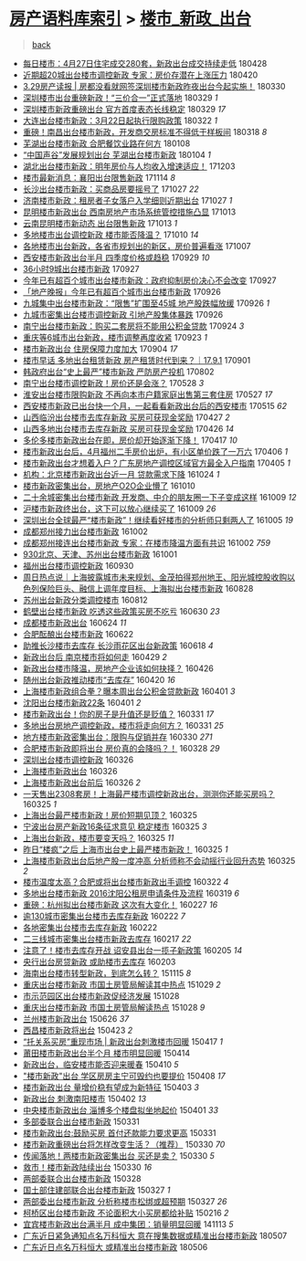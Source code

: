 [房产语料库索引](../../README.md)  > [楼市_新政_出台](楼市_新政_出台.md)
====
> [back](../README.md)

- [每日楼市：4月27日住宅成交280套，新政出台成交持续走低](http://jkwz.applinzi.com/ittc/7096971851005953035.html#%E6%AF%8F%E6%97%A5%E6%A5%BC%E5%B8%82%EF%BC%9A4%E6%9C%8827%E6%97%A5%E4%BD%8F%E5%AE%85%E6%88%90%E4%BA%A4280%E5%A5%97%EF%BC%8C%E6%96%B0%E6%94%BF%E5%87%BA%E5%8F%B0%E6%88%90%E4%BA%A4%E6%8C%81%E7%BB%AD%E8%B5%B0%E4%BD%8E) 180428  
- [近期超20城出台楼市调控新政 专家：房价存潜在上涨压力](http://jkwz.applinzi.com/ittc/7093994458507117578.html#%E8%BF%91%E6%9C%9F%E8%B6%8520%E5%9F%8E%E5%87%BA%E5%8F%B0%E6%A5%BC%E5%B8%82%E8%B0%83%E6%8E%A7%E6%96%B0%E6%94%BF+%E4%B8%93%E5%AE%B6%EF%BC%9A%E6%88%BF%E4%BB%B7%E5%AD%98%E6%BD%9C%E5%9C%A8%E4%B8%8A%E6%B6%A8%E5%8E%8B%E5%8A%9B) 180420  
- [3.29房产读报 | 房都没看就网签深圳楼市新政昨夜出台今起实施！](http://jkwz.applinzi.com/ittc/7086209777489413137.html#3.29%E6%88%BF%E4%BA%A7%E8%AF%BB%E6%8A%A5+%7C+%E6%88%BF%E9%83%BD%E6%B2%A1%E7%9C%8B%E5%B0%B1%E7%BD%91%E7%AD%BE%E6%B7%B1%E5%9C%B3%E6%A5%BC%E5%B8%82%E6%96%B0%E6%94%BF%E6%98%A8%E5%A4%9C%E5%87%BA%E5%8F%B0%E4%BB%8A%E8%B5%B7%E5%AE%9E%E6%96%BD%EF%BC%81) 180330  
- [深圳楼市出台重磅新政！“三价合一”正式落地](http://jkwz.applinzi.com/ittc/7085937464835572753.html#%E6%B7%B1%E5%9C%B3%E6%A5%BC%E5%B8%82%E5%87%BA%E5%8F%B0%E9%87%8D%E7%A3%85%E6%96%B0%E6%94%BF%EF%BC%81%E2%80%9C%E4%B8%89%E4%BB%B7%E5%90%88%E4%B8%80%E2%80%9D%E6%AD%A3%E5%BC%8F%E8%90%BD%E5%9C%B0) 180329 *1* 
- [深圳楼市新政重磅出台 官方首度表态长线稳定](http://jkwz.applinzi.com/ittc/7085923778481882118.html#%E6%B7%B1%E5%9C%B3%E6%A5%BC%E5%B8%82%E6%96%B0%E6%94%BF%E9%87%8D%E7%A3%85%E5%87%BA%E5%8F%B0+%E5%AE%98%E6%96%B9%E9%A6%96%E5%BA%A6%E8%A1%A8%E6%80%81%E9%95%BF%E7%BA%BF%E7%A8%B3%E5%AE%9A) 180329 *17* 
- [大连出台楼市新政：3月22日起执行限购政策](http://jkwz.applinzi.com/ittc/7083345176238228497.html#%E5%A4%A7%E8%BF%9E%E5%87%BA%E5%8F%B0%E6%A5%BC%E5%B8%82%E6%96%B0%E6%94%BF%EF%BC%9A3%E6%9C%8822%E6%97%A5%E8%B5%B7%E6%89%A7%E8%A1%8C%E9%99%90%E8%B4%AD%E6%94%BF%E7%AD%96) 180322 *1* 
- [重磅！南昌出台楼市新政，开发商交房标准不得低于样板间](http://jkwz.applinzi.com/ittc/7081929915702445072.html#%E9%87%8D%E7%A3%85%EF%BC%81%E5%8D%97%E6%98%8C%E5%87%BA%E5%8F%B0%E6%A5%BC%E5%B8%82%E6%96%B0%E6%94%BF%EF%BC%8C%E5%BC%80%E5%8F%91%E5%95%86%E4%BA%A4%E6%88%BF%E6%A0%87%E5%87%86%E4%B8%8D%E5%BE%97%E4%BD%8E%E4%BA%8E%E6%A0%B7%E6%9D%BF%E9%97%B4) 180318 *8* 
- [芜湖出台楼市新政 合肥餐饮业路在何方](http://jkwz.applinzi.com/ittc/7056137809478288391.html#%E8%8A%9C%E6%B9%96%E5%87%BA%E5%8F%B0%E6%A5%BC%E5%B8%82%E6%96%B0%E6%94%BF+%E5%90%88%E8%82%A5%E9%A4%90%E9%A5%AE%E4%B8%9A%E8%B7%AF%E5%9C%A8%E4%BD%95%E6%96%B9) 180108  
- [“中国声谷”发展规划出台 芜湖出台楼市新政](http://jkwz.applinzi.com/ittc/7054662172250997777.html#%E2%80%9C%E4%B8%AD%E5%9B%BD%E5%A3%B0%E8%B0%B7%E2%80%9D%E5%8F%91%E5%B1%95%E8%A7%84%E5%88%92%E5%87%BA%E5%8F%B0+%E8%8A%9C%E6%B9%96%E5%87%BA%E5%8F%B0%E6%A5%BC%E5%B8%82%E6%96%B0%E6%94%BF) 180104 *1* 
- [湖北出台楼市新政：明年房价与人均收入增速适应！](http://jkwz.applinzi.com/ittc/7042921927381877777.html#%E6%B9%96%E5%8C%97%E5%87%BA%E5%8F%B0%E6%A5%BC%E5%B8%82%E6%96%B0%E6%94%BF%EF%BC%9A%E6%98%8E%E5%B9%B4%E6%88%BF%E4%BB%B7%E4%B8%8E%E4%BA%BA%E5%9D%87%E6%94%B6%E5%85%A5%E5%A2%9E%E9%80%9F%E9%80%82%E5%BA%94%EF%BC%81) 171203  
- [楼市最新消息：襄阳出台限售新政](http://jkwz.applinzi.com/ittc/7035795627533927440.html#%E6%A5%BC%E5%B8%82%E6%9C%80%E6%96%B0%E6%B6%88%E6%81%AF%EF%BC%9A%E8%A5%84%E9%98%B3%E5%87%BA%E5%8F%B0%E9%99%90%E5%94%AE%E6%96%B0%E6%94%BF) 171114 *8* 
- [长沙出台楼市新政：买商品房要摇号了](http://jkwz.applinzi.com/ittc/7029174391672407056.html#%E9%95%BF%E6%B2%99%E5%87%BA%E5%8F%B0%E6%A5%BC%E5%B8%82%E6%96%B0%E6%94%BF%EF%BC%9A%E4%B9%B0%E5%95%86%E5%93%81%E6%88%BF%E8%A6%81%E6%91%87%E5%8F%B7%E4%BA%86) 171027 *22* 
- [济南楼市新政：租房者子女落户入学细则近期出台](http://jkwz.applinzi.com/ittc/7029089856263816209.html#%E6%B5%8E%E5%8D%97%E6%A5%BC%E5%B8%82%E6%96%B0%E6%94%BF%EF%BC%9A%E7%A7%9F%E6%88%BF%E8%80%85%E5%AD%90%E5%A5%B3%E8%90%BD%E6%88%B7%E5%85%A5%E5%AD%A6%E7%BB%86%E5%88%99%E8%BF%91%E6%9C%9F%E5%87%BA%E5%8F%B0) 171027 *1* 
- [昆明楼市新政出台 西南房地产市场系统管控措施凸显](http://jkwz.applinzi.com/ittc/7024008685834208272.html#%E6%98%86%E6%98%8E%E6%A5%BC%E5%B8%82%E6%96%B0%E6%94%BF%E5%87%BA%E5%8F%B0+%E8%A5%BF%E5%8D%97%E6%88%BF%E5%9C%B0%E4%BA%A7%E5%B8%82%E5%9C%BA%E7%B3%BB%E7%BB%9F%E7%AE%A1%E6%8E%A7%E6%8E%AA%E6%96%BD%E5%87%B8%E6%98%BE) 171013  
- [云南昆明楼市新动态 出台限售新政](http://jkwz.applinzi.com/ittc/7023851846505071633.html#%E4%BA%91%E5%8D%97%E6%98%86%E6%98%8E%E6%A5%BC%E5%B8%82%E6%96%B0%E5%8A%A8%E6%80%81+%E5%87%BA%E5%8F%B0%E9%99%90%E5%94%AE%E6%96%B0%E6%94%BF) 171013 *1* 
- [多地楼市出台调控新政 楼市能否降温？](http://jkwz.applinzi.com/ittc/7022822410875831313.html#%E5%A4%9A%E5%9C%B0%E6%A5%BC%E5%B8%82%E5%87%BA%E5%8F%B0%E8%B0%83%E6%8E%A7%E6%96%B0%E6%94%BF+%E6%A5%BC%E5%B8%82%E8%83%BD%E5%90%A6%E9%99%8D%E6%B8%A9%EF%BC%9F) 171010 *14* 
- [各地楼市出台新政，各省市规划出的新区，房价普遍看涨](http://jkwz.applinzi.com/ittc/7021848778271884305.html#%E5%90%84%E5%9C%B0%E6%A5%BC%E5%B8%82%E5%87%BA%E5%8F%B0%E6%96%B0%E6%94%BF%EF%BC%8C%E5%90%84%E7%9C%81%E5%B8%82%E8%A7%84%E5%88%92%E5%87%BA%E7%9A%84%E6%96%B0%E5%8C%BA%EF%BC%8C%E6%88%BF%E4%BB%B7%E6%99%AE%E9%81%8D%E7%9C%8B%E6%B6%A8) 171007  
- [西安楼市新政出台半月 四季度价格或趋稳](http://jkwz.applinzi.com/ittc/7018633673291858960.html#%E8%A5%BF%E5%AE%89%E6%A5%BC%E5%B8%82%E6%96%B0%E6%94%BF%E5%87%BA%E5%8F%B0%E5%8D%8A%E6%9C%88+%E5%9B%9B%E5%AD%A3%E5%BA%A6%E4%BB%B7%E6%A0%BC%E6%88%96%E8%B6%8B%E7%A8%B3) 170929 *10* 
- [36小时9城出台楼市新政](http://jkwz.applinzi.com/ittc/7017927424724173840.html#36%E5%B0%8F%E6%97%B69%E5%9F%8E%E5%87%BA%E5%8F%B0%E6%A5%BC%E5%B8%82%E6%96%B0%E6%94%BF) 170927  
- [今年已有超百个城市出台楼市新政：政府抑制房价决心不会改变](http://jkwz.applinzi.com/ittc/7017923640786682897.html#%E4%BB%8A%E5%B9%B4%E5%B7%B2%E6%9C%89%E8%B6%85%E7%99%BE%E4%B8%AA%E5%9F%8E%E5%B8%82%E5%87%BA%E5%8F%B0%E6%A5%BC%E5%B8%82%E6%96%B0%E6%94%BF%EF%BC%9A%E6%94%BF%E5%BA%9C%E6%8A%91%E5%88%B6%E6%88%BF%E4%BB%B7%E5%86%B3%E5%BF%83%E4%B8%8D%E4%BC%9A%E6%94%B9%E5%8F%98) 170927  
- [「地产晚报」今年已有超百个城市出台楼市新政](http://jkwz.applinzi.com/ittc/7017729369668322321.html#%E3%80%8C%E5%9C%B0%E4%BA%A7%E6%99%9A%E6%8A%A5%E3%80%8D%E4%BB%8A%E5%B9%B4%E5%B7%B2%E6%9C%89%E8%B6%85%E7%99%BE%E4%B8%AA%E5%9F%8E%E5%B8%82%E5%87%BA%E5%8F%B0%E6%A5%BC%E5%B8%82%E6%96%B0%E6%94%BF) 170926  
- [九城集中出台楼市新政：“限售”扩围至45城 地产股跌幅放缓](http://jkwz.applinzi.com/ittc/7017679130110460945.html#%E4%B9%9D%E5%9F%8E%E9%9B%86%E4%B8%AD%E5%87%BA%E5%8F%B0%E6%A5%BC%E5%B8%82%E6%96%B0%E6%94%BF%EF%BC%9A%E2%80%9C%E9%99%90%E5%94%AE%E2%80%9D%E6%89%A9%E5%9B%B4%E8%87%B345%E5%9F%8E+%E5%9C%B0%E4%BA%A7%E8%82%A1%E8%B7%8C%E5%B9%85%E6%94%BE%E7%BC%93) 170926 *1* 
- [九城市密集出台楼市调控新政 引地产股集体暴跌](http://jkwz.applinzi.com/ittc/7017564981195965456.html#%E4%B9%9D%E5%9F%8E%E5%B8%82%E5%AF%86%E9%9B%86%E5%87%BA%E5%8F%B0%E6%A5%BC%E5%B8%82%E8%B0%83%E6%8E%A7%E6%96%B0%E6%94%BF+%E5%BC%95%E5%9C%B0%E4%BA%A7%E8%82%A1%E9%9B%86%E4%BD%93%E6%9A%B4%E8%B7%8C) 170926  
- [南宁出台楼市新政：购买二套房将不能用公积金贷款](http://jkwz.applinzi.com/ittc/7016797270404760592.html#%E5%8D%97%E5%AE%81%E5%87%BA%E5%8F%B0%E6%A5%BC%E5%B8%82%E6%96%B0%E6%94%BF%EF%BC%9A%E8%B4%AD%E4%B9%B0%E4%BA%8C%E5%A5%97%E6%88%BF%E5%B0%86%E4%B8%8D%E8%83%BD%E7%94%A8%E5%85%AC%E7%A7%AF%E9%87%91%E8%B4%B7%E6%AC%BE) 170924 *3* 
- [重庆等6城市出台新政，楼市调整再度收紧](http://jkwz.applinzi.com/ittc/7016566481436017681.html#%E9%87%8D%E5%BA%86%E7%AD%896%E5%9F%8E%E5%B8%82%E5%87%BA%E5%8F%B0%E6%96%B0%E6%94%BF%EF%BC%8C%E6%A5%BC%E5%B8%82%E8%B0%83%E6%95%B4%E5%86%8D%E5%BA%A6%E6%94%B6%E7%B4%A7) 170923 *1* 
- [楼市新政出台 住房保障力度加大](http://jkwz.applinzi.com/ittc/7009477103068922897.html#%E6%A5%BC%E5%B8%82%E6%96%B0%E6%94%BF%E5%87%BA%E5%8F%B0+%E4%BD%8F%E6%88%BF%E4%BF%9D%E9%9A%9C%E5%8A%9B%E5%BA%A6%E5%8A%A0%E5%A4%A7) 170904 *17* 
- [楼市早话 多地出台租赁新政 房产租赁时代到来？｜17.9.1](http://jkwz.applinzi.com/ittc/7008271561231172625.html#%E6%A5%BC%E5%B8%82%E6%97%A9%E8%AF%9D+%E5%A4%9A%E5%9C%B0%E5%87%BA%E5%8F%B0%E7%A7%9F%E8%B5%81%E6%96%B0%E6%94%BF+%E6%88%BF%E4%BA%A7%E7%A7%9F%E8%B5%81%E6%97%B6%E4%BB%A3%E5%88%B0%E6%9D%A5%EF%BC%9F%EF%BD%9C17.9.1) 170901  
- [韩政府出台“史上最严”楼市新政 严防房产投机](http://jkwz.applinzi.com/ittc/6997243143416972305.html#%E9%9F%A9%E6%94%BF%E5%BA%9C%E5%87%BA%E5%8F%B0%E2%80%9C%E5%8F%B2%E4%B8%8A%E6%9C%80%E4%B8%A5%E2%80%9D%E6%A5%BC%E5%B8%82%E6%96%B0%E6%94%BF+%E4%B8%A5%E9%98%B2%E6%88%BF%E4%BA%A7%E6%8A%95%E6%9C%BA) 170802  
- [南宁出台楼市调控新政！房价还是会涨？](http://jkwz.applinzi.com/ittc/6972533440019694596.html#%E5%8D%97%E5%AE%81%E5%87%BA%E5%8F%B0%E6%A5%BC%E5%B8%82%E8%B0%83%E6%8E%A7%E6%96%B0%E6%94%BF%EF%BC%81%E6%88%BF%E4%BB%B7%E8%BF%98%E6%98%AF%E4%BC%9A%E6%B6%A8%EF%BC%9F) 170528 *3* 
- [淮安出台楼市限购新政 不再向本市户籍家庭出售第三套住房](http://jkwz.applinzi.com/ittc/6972386335439455237.html#%E6%B7%AE%E5%AE%89%E5%87%BA%E5%8F%B0%E6%A5%BC%E5%B8%82%E9%99%90%E8%B4%AD%E6%96%B0%E6%94%BF+%E4%B8%8D%E5%86%8D%E5%90%91%E6%9C%AC%E5%B8%82%E6%88%B7%E7%B1%8D%E5%AE%B6%E5%BA%AD%E5%87%BA%E5%94%AE%E7%AC%AC%E4%B8%89%E5%A5%97%E4%BD%8F%E6%88%BF) 170527 *17* 
- [西安楼市新政已出台快一个月，一起看看新政出台后的西安楼市](http://jkwz.applinzi.com/ittc/6967846832964109317.html#%E8%A5%BF%E5%AE%89%E6%A5%BC%E5%B8%82%E6%96%B0%E6%94%BF%E5%B7%B2%E5%87%BA%E5%8F%B0%E5%BF%AB%E4%B8%80%E4%B8%AA%E6%9C%88%EF%BC%8C%E4%B8%80%E8%B5%B7%E7%9C%8B%E7%9C%8B%E6%96%B0%E6%94%BF%E5%87%BA%E5%8F%B0%E5%90%8E%E7%9A%84%E8%A5%BF%E5%AE%89%E6%A5%BC%E5%B8%82) 170515 *62* 
- [山西临汾出台楼市去库存新政 买房可获现金奖励](http://jkwz.applinzi.com/ittc/6961128935994688516.html#%E5%B1%B1%E8%A5%BF%E4%B8%B4%E6%B1%BE%E5%87%BA%E5%8F%B0%E6%A5%BC%E5%B8%82%E5%8E%BB%E5%BA%93%E5%AD%98%E6%96%B0%E6%94%BF+%E4%B9%B0%E6%88%BF%E5%8F%AF%E8%8E%B7%E7%8E%B0%E9%87%91%E5%A5%96%E5%8A%B1) 170427 *2* 
- [山西多地出台楼市去库存新政 买房可获现金奖励](http://jkwz.applinzi.com/ittc/6960920938286679044.html#%E5%B1%B1%E8%A5%BF%E5%A4%9A%E5%9C%B0%E5%87%BA%E5%8F%B0%E6%A5%BC%E5%B8%82%E5%8E%BB%E5%BA%93%E5%AD%98%E6%96%B0%E6%94%BF+%E4%B9%B0%E6%88%BF%E5%8F%AF%E8%8E%B7%E7%8E%B0%E9%87%91%E5%A5%96%E5%8A%B1) 170426 *14* 
- [多伦多楼市新政出台在即，房价却开始逐渐下降！](http://jkwz.applinzi.com/ittc/6957598645204550661.html#%E5%A4%9A%E4%BC%A6%E5%A4%9A%E6%A5%BC%E5%B8%82%E6%96%B0%E6%94%BF%E5%87%BA%E5%8F%B0%E5%9C%A8%E5%8D%B3%EF%BC%8C%E6%88%BF%E4%BB%B7%E5%8D%B4%E5%BC%80%E5%A7%8B%E9%80%90%E6%B8%90%E4%B8%8B%E9%99%8D%EF%BC%81) 170417 *10* 
- [楼市新政出台后，4月福州二手房价出炉，有小区单价跌了一万六](http://jkwz.applinzi.com/ittc/6953425599841436676.html#%E6%A5%BC%E5%B8%82%E6%96%B0%E6%94%BF%E5%87%BA%E5%8F%B0%E5%90%8E%EF%BC%8C4%E6%9C%88%E7%A6%8F%E5%B7%9E%E4%BA%8C%E6%89%8B%E6%88%BF%E4%BB%B7%E5%87%BA%E7%82%89%EF%BC%8C%E6%9C%89%E5%B0%8F%E5%8C%BA%E5%8D%95%E4%BB%B7%E8%B7%8C%E4%BA%86%E4%B8%80%E4%B8%87%E5%85%AD) 170406 *1* 
- [楼市新政出台才想着入户？广东房地产调控区域官方最全入户指南](http://jkwz.applinzi.com/ittc/6953098858707026949.html#%E6%A5%BC%E5%B8%82%E6%96%B0%E6%94%BF%E5%87%BA%E5%8F%B0%E6%89%8D%E6%83%B3%E7%9D%80%E5%85%A5%E6%88%B7%EF%BC%9F%E5%B9%BF%E4%B8%9C%E6%88%BF%E5%9C%B0%E4%BA%A7%E8%B0%83%E6%8E%A7%E5%8C%BA%E5%9F%9F%E5%AE%98%E6%96%B9%E6%9C%80%E5%85%A8%E5%85%A5%E6%88%B7%E6%8C%87%E5%8D%97) 170405 *1* 
- [机构：北京楼市新政出台近一月 贷款需求下降](http://jkwz.applinzi.com/ittc/6892601593261720580.html#%E6%9C%BA%E6%9E%84%EF%BC%9A%E5%8C%97%E4%BA%AC%E6%A5%BC%E5%B8%82%E6%96%B0%E6%94%BF%E5%87%BA%E5%8F%B0%E8%BF%91%E4%B8%80%E6%9C%88+%E8%B4%B7%E6%AC%BE%E9%9C%80%E6%B1%82%E4%B8%8B%E9%99%8D) 161024 *1* 
- [楼市新政密集出台，房地产O2O企业懵了](http://jkwz.applinzi.com/ittc/6887409760780944388.html#%E6%A5%BC%E5%B8%82%E6%96%B0%E6%94%BF%E5%AF%86%E9%9B%86%E5%87%BA%E5%8F%B0%EF%BC%8C%E6%88%BF%E5%9C%B0%E4%BA%A7O2O%E4%BC%81%E4%B8%9A%E6%87%B5%E4%BA%86) 161010  
- [二十余城密集出台楼市新政 开发商、中介的朋友圈一下子变成这样](http://jkwz.applinzi.com/ittc/6886919980792169477.html#%E4%BA%8C%E5%8D%81%E4%BD%99%E5%9F%8E%E5%AF%86%E9%9B%86%E5%87%BA%E5%8F%B0%E6%A5%BC%E5%B8%82%E6%96%B0%E6%94%BF+%E5%BC%80%E5%8F%91%E5%95%86%E3%80%81%E4%B8%AD%E4%BB%8B%E7%9A%84%E6%9C%8B%E5%8F%8B%E5%9C%88%E4%B8%80%E4%B8%8B%E5%AD%90%E5%8F%98%E6%88%90%E8%BF%99%E6%A0%B7) 161009 *12* 
- [沪楼市新政终出台，这下可以放心继续买了](http://jkwz.applinzi.com/ittc/6886746448883876868.html#%E6%B2%AA%E6%A5%BC%E5%B8%82%E6%96%B0%E6%94%BF%E7%BB%88%E5%87%BA%E5%8F%B0%EF%BC%8C%E8%BF%99%E4%B8%8B%E5%8F%AF%E4%BB%A5%E6%94%BE%E5%BF%83%E7%BB%A7%E7%BB%AD%E4%B9%B0%E4%BA%86) 161009 *26* 
- [深圳出台全球最严“楼市新政”！继续看好楼市的分析师只剩两人了](http://jkwz.applinzi.com/ittc/6885469599067276292.html#%E6%B7%B1%E5%9C%B3%E5%87%BA%E5%8F%B0%E5%85%A8%E7%90%83%E6%9C%80%E4%B8%A5%E2%80%9C%E6%A5%BC%E5%B8%82%E6%96%B0%E6%94%BF%E2%80%9D%EF%BC%81%E7%BB%A7%E7%BB%AD%E7%9C%8B%E5%A5%BD%E6%A5%BC%E5%B8%82%E7%9A%84%E5%88%86%E6%9E%90%E5%B8%88%E5%8F%AA%E5%89%A9%E4%B8%A4%E4%BA%BA%E4%BA%86) 161005 *19* 
- [成都郑州接力出台楼市新政](http://jkwz.applinzi.com/ittc/6884336428263146501.html#%E6%88%90%E9%83%BD%E9%83%91%E5%B7%9E%E6%8E%A5%E5%8A%9B%E5%87%BA%E5%8F%B0%E6%A5%BC%E5%B8%82%E6%96%B0%E6%94%BF) 161002  
- [成都郑州接连出台楼市新政 专家：在楼市降温方面有共识](http://jkwz.applinzi.com/ittc/6884234675878364164.html#%E6%88%90%E9%83%BD%E9%83%91%E5%B7%9E%E6%8E%A5%E8%BF%9E%E5%87%BA%E5%8F%B0%E6%A5%BC%E5%B8%82%E6%96%B0%E6%94%BF+%E4%B8%93%E5%AE%B6%EF%BC%9A%E5%9C%A8%E6%A5%BC%E5%B8%82%E9%99%8D%E6%B8%A9%E6%96%B9%E9%9D%A2%E6%9C%89%E5%85%B1%E8%AF%86) 161002 *759* 
- [930北京、天津、苏州出台楼市新政](http://jkwz.applinzi.com/ittc/6883831921896850436.html#930%E5%8C%97%E4%BA%AC%E3%80%81%E5%A4%A9%E6%B4%A5%E3%80%81%E8%8B%8F%E5%B7%9E%E5%87%BA%E5%8F%B0%E6%A5%BC%E5%B8%82%E6%96%B0%E6%94%BF) 161001  
- [福州出台楼市调控新政](http://jkwz.applinzi.com/ittc/6883596099620701188.html#%E7%A6%8F%E5%B7%9E%E5%87%BA%E5%8F%B0%E6%A5%BC%E5%B8%82%E8%B0%83%E6%8E%A7%E6%96%B0%E6%94%BF) 160930  
- [周日热点说｜上海披露城市未来规划、金茂拍得郑州地王、阳光城控股收购以色列保险巨头、融信上调年度目标、上海拟出台楼市新政](http://jkwz.applinzi.com/ittc/6871308797942957061.html#%E5%91%A8%E6%97%A5%E7%83%AD%E7%82%B9%E8%AF%B4%EF%BD%9C%E4%B8%8A%E6%B5%B7%E6%8A%AB%E9%9C%B2%E5%9F%8E%E5%B8%82%E6%9C%AA%E6%9D%A5%E8%A7%84%E5%88%92%E3%80%81%E9%87%91%E8%8C%82%E6%8B%8D%E5%BE%97%E9%83%91%E5%B7%9E%E5%9C%B0%E7%8E%8B%E3%80%81%E9%98%B3%E5%85%89%E5%9F%8E%E6%8E%A7%E8%82%A1%E6%94%B6%E8%B4%AD%E4%BB%A5%E8%89%B2%E5%88%97%E4%BF%9D%E9%99%A9%E5%B7%A8%E5%A4%B4%E3%80%81%E8%9E%8D%E4%BF%A1%E4%B8%8A%E8%B0%83%E5%B9%B4%E5%BA%A6%E7%9B%AE%E6%A0%87%E3%80%81%E4%B8%8A%E6%B5%B7%E6%8B%9F%E5%87%BA%E5%8F%B0%E6%A5%BC%E5%B8%82%E6%96%B0%E6%94%BF) 160828  
- [苏州出台新政分类调控楼市](http://jkwz.applinzi.com/ittc/6865460458756244485.html#%E8%8B%8F%E5%B7%9E%E5%87%BA%E5%8F%B0%E6%96%B0%E6%94%BF%E5%88%86%E7%B1%BB%E8%B0%83%E6%8E%A7%E6%A5%BC%E5%B8%82) 160812  
- [鹤壁出台楼市新政 吃透这些政策买房不吃亏](http://jkwz.applinzi.com/ittc/6849436366605386757.html#%E9%B9%A4%E5%A3%81%E5%87%BA%E5%8F%B0%E6%A5%BC%E5%B8%82%E6%96%B0%E6%94%BF+%E5%90%83%E9%80%8F%E8%BF%99%E4%BA%9B%E6%94%BF%E7%AD%96%E4%B9%B0%E6%88%BF%E4%B8%8D%E5%90%83%E4%BA%8F) 160630 *23* 
- [成都楼市新政出台](http://jkwz.applinzi.com/ittc/6847303907122086917.html#%E6%88%90%E9%83%BD%E6%A5%BC%E5%B8%82%E6%96%B0%E6%94%BF%E5%87%BA%E5%8F%B0) 160624 *11* 
- [合肥酝酿出台楼市新政](http://jkwz.applinzi.com/ittc/6846520339240322052.html#%E5%90%88%E8%82%A5%E9%85%9D%E9%85%BF%E5%87%BA%E5%8F%B0%E6%A5%BC%E5%B8%82%E6%96%B0%E6%94%BF) 160622  
- [助推长沙楼市去库存 长沙雨花区出台新政策](http://jkwz.applinzi.com/ittc/6844988300951290885.html#%E5%8A%A9%E6%8E%A8%E9%95%BF%E6%B2%99%E6%A5%BC%E5%B8%82%E5%8E%BB%E5%BA%93%E5%AD%98+%E9%95%BF%E6%B2%99%E9%9B%A8%E8%8A%B1%E5%8C%BA%E5%87%BA%E5%8F%B0%E6%96%B0%E6%94%BF%E7%AD%96) 160618 *4* 
- [新政出台后 南京楼市将如何走](http://jkwz.applinzi.com/ittc/6826516161885635589.html#%E6%96%B0%E6%94%BF%E5%87%BA%E5%8F%B0%E5%90%8E+%E5%8D%97%E4%BA%AC%E6%A5%BC%E5%B8%82%E5%B0%86%E5%A6%82%E4%BD%95%E8%B5%B0) 160429 *2* 
- [新政出台楼市降温，房地产企业该如何抉择？](http://jkwz.applinzi.com/ittc/6825353675882890244.html#%E6%96%B0%E6%94%BF%E5%87%BA%E5%8F%B0%E6%A5%BC%E5%B8%82%E9%99%8D%E6%B8%A9%EF%BC%8C%E6%88%BF%E5%9C%B0%E4%BA%A7%E4%BC%81%E4%B8%9A%E8%AF%A5%E5%A6%82%E4%BD%95%E6%8A%89%E6%8B%A9%EF%BC%9F) 160426  
- [随州出台新政推动楼市“去库存”](http://jkwz.applinzi.com/ittc/6822951141599872004.html#%E9%9A%8F%E5%B7%9E%E5%87%BA%E5%8F%B0%E6%96%B0%E6%94%BF%E6%8E%A8%E5%8A%A8%E6%A5%BC%E5%B8%82%E2%80%9C%E5%8E%BB%E5%BA%93%E5%AD%98%E2%80%9D) 160420 *16* 
- [上海楼市新政组合拳？曝本周出台公积金贷款新政](http://jkwz.applinzi.com/ittc/6816083178963862533.html#%E4%B8%8A%E6%B5%B7%E6%A5%BC%E5%B8%82%E6%96%B0%E6%94%BF%E7%BB%84%E5%90%88%E6%8B%B3%EF%BC%9F%E6%9B%9D%E6%9C%AC%E5%91%A8%E5%87%BA%E5%8F%B0%E5%85%AC%E7%A7%AF%E9%87%91%E8%B4%B7%E6%AC%BE%E6%96%B0%E6%94%BF) 160401 *3* 
- [沈阳出台楼市新政22条](http://jkwz.applinzi.com/ittc/6815986877186180101.html#%E6%B2%88%E9%98%B3%E5%87%BA%E5%8F%B0%E6%A5%BC%E5%B8%82%E6%96%B0%E6%94%BF22%E6%9D%A1) 160401 *2* 
- [楼市新政出台！你的房子是升值还是贬值？](http://jkwz.applinzi.com/ittc/6815709815581967364.html#%E6%A5%BC%E5%B8%82%E6%96%B0%E6%94%BF%E5%87%BA%E5%8F%B0%EF%BC%81%E4%BD%A0%E7%9A%84%E6%88%BF%E5%AD%90%E6%98%AF%E5%8D%87%E5%80%BC%E8%BF%98%E6%98%AF%E8%B4%AC%E5%80%BC%EF%BC%9F) 160331 *17* 
- [多地出台房地产调控新政，楼市将走向何方？](http://jkwz.applinzi.com/ittc/6815708087977509893.html#%E5%A4%9A%E5%9C%B0%E5%87%BA%E5%8F%B0%E6%88%BF%E5%9C%B0%E4%BA%A7%E8%B0%83%E6%8E%A7%E6%96%B0%E6%94%BF%EF%BC%8C%E6%A5%BC%E5%B8%82%E5%B0%86%E8%B5%B0%E5%90%91%E4%BD%95%E6%96%B9%EF%BC%9F) 160331 *25* 
- [地方楼市新政密集出台：限购与促销并存](http://jkwz.applinzi.com/ittc/6815282827494949892.html#%E5%9C%B0%E6%96%B9%E6%A5%BC%E5%B8%82%E6%96%B0%E6%94%BF%E5%AF%86%E9%9B%86%E5%87%BA%E5%8F%B0%EF%BC%9A%E9%99%90%E8%B4%AD%E4%B8%8E%E4%BF%83%E9%94%80%E5%B9%B6%E5%AD%98) 160330 *271* 
- [合肥楼市新政即将出台 房价真的会降吗？！](http://jkwz.applinzi.com/ittc/6814659342397604869.html#%E5%90%88%E8%82%A5%E6%A5%BC%E5%B8%82%E6%96%B0%E6%94%BF%E5%8D%B3%E5%B0%86%E5%87%BA%E5%8F%B0+%E6%88%BF%E4%BB%B7%E7%9C%9F%E7%9A%84%E4%BC%9A%E9%99%8D%E5%90%97%EF%BC%9F%EF%BC%81) 160328 *29* 
- [深圳出台楼市调控新政](http://jkwz.applinzi.com/ittc/6813825326354269188.html#%E6%B7%B1%E5%9C%B3%E5%87%BA%E5%8F%B0%E6%A5%BC%E5%B8%82%E8%B0%83%E6%8E%A7%E6%96%B0%E6%94%BF) 160326  
- [上海楼市新政出台](http://jkwz.applinzi.com/ittc/6813809191915357189.html#%E4%B8%8A%E6%B5%B7%E6%A5%BC%E5%B8%82%E6%96%B0%E6%94%BF%E5%87%BA%E5%8F%B0) 160326  
- [上海楼市新政出台前后](http://jkwz.applinzi.com/ittc/6813765493374583813.html#%E4%B8%8A%E6%B5%B7%E6%A5%BC%E5%B8%82%E6%96%B0%E6%94%BF%E5%87%BA%E5%8F%B0%E5%89%8D%E5%90%8E) 160326 *2* 
- [一天售出2308套房！上海最严楼市调控新政出台，测测你还能买房吗？](http://jkwz.applinzi.com/ittc/6813626505561113605.html#%E4%B8%80%E5%A4%A9%E5%94%AE%E5%87%BA2308%E5%A5%97%E6%88%BF%EF%BC%81%E4%B8%8A%E6%B5%B7%E6%9C%80%E4%B8%A5%E6%A5%BC%E5%B8%82%E8%B0%83%E6%8E%A7%E6%96%B0%E6%94%BF%E5%87%BA%E5%8F%B0%EF%BC%8C%E6%B5%8B%E6%B5%8B%E4%BD%A0%E8%BF%98%E8%83%BD%E4%B9%B0%E6%88%BF%E5%90%97%EF%BC%9F) 160325 *1* 
- [上海出台最严楼市新政！房价短期见顶？](http://jkwz.applinzi.com/ittc/6813625556339786756.html#%E4%B8%8A%E6%B5%B7%E5%87%BA%E5%8F%B0%E6%9C%80%E4%B8%A5%E6%A5%BC%E5%B8%82%E6%96%B0%E6%94%BF%EF%BC%81%E6%88%BF%E4%BB%B7%E7%9F%AD%E6%9C%9F%E8%A7%81%E9%A1%B6%EF%BC%9F) 160325  
- [宁波出台房产新政16条征求意见 稳定楼市](http://jkwz.applinzi.com/ittc/6813565806734476293.html#%E5%AE%81%E6%B3%A2%E5%87%BA%E5%8F%B0%E6%88%BF%E4%BA%A7%E6%96%B0%E6%94%BF16%E6%9D%A1%E5%BE%81%E6%B1%82%E6%84%8F%E8%A7%81+%E7%A8%B3%E5%AE%9A%E6%A5%BC%E5%B8%82) 160325 *3* 
- [上海出台新政，楼市要变天吗？](http://jkwz.applinzi.com/ittc/6813520355431810052.html#%E4%B8%8A%E6%B5%B7%E5%87%BA%E5%8F%B0%E6%96%B0%E6%94%BF%EF%BC%8C%E6%A5%BC%E5%B8%82%E8%A6%81%E5%8F%98%E5%A4%A9%E5%90%97%EF%BC%9F) 160325 *11* 
- [昨日“楼疯”之后 上海市出台史上最严楼市新政！](http://jkwz.applinzi.com/ittc/6813515015076185092.html#%E6%98%A8%E6%97%A5%E2%80%9C%E6%A5%BC%E7%96%AF%E2%80%9D%E4%B9%8B%E5%90%8E+%E4%B8%8A%E6%B5%B7%E5%B8%82%E5%87%BA%E5%8F%B0%E5%8F%B2%E4%B8%8A%E6%9C%80%E4%B8%A5%E6%A5%BC%E5%B8%82%E6%96%B0%E6%94%BF%EF%BC%81) 160325 *1* 
- [上海楼市新政出台后地产股一度冲高 分析师称不会动摇行业回升态势](http://jkwz.applinzi.com/ittc/6813475864444404740.html#%E4%B8%8A%E6%B5%B7%E6%A5%BC%E5%B8%82%E6%96%B0%E6%94%BF%E5%87%BA%E5%8F%B0%E5%90%8E%E5%9C%B0%E4%BA%A7%E8%82%A1%E4%B8%80%E5%BA%A6%E5%86%B2%E9%AB%98+%E5%88%86%E6%9E%90%E5%B8%88%E7%A7%B0%E4%B8%8D%E4%BC%9A%E5%8A%A8%E6%91%87%E8%A1%8C%E4%B8%9A%E5%9B%9E%E5%8D%87%E6%80%81%E5%8A%BF) 160325 *2* 
- [楼市温度太高？合肥或将出台楼市新政出手调控](http://jkwz.applinzi.com/ittc/6812468230434063364.html#%E6%A5%BC%E5%B8%82%E6%B8%A9%E5%BA%A6%E5%A4%AA%E9%AB%98%EF%BC%9F%E5%90%88%E8%82%A5%E6%88%96%E5%B0%86%E5%87%BA%E5%8F%B0%E6%A5%BC%E5%B8%82%E6%96%B0%E6%94%BF%E5%87%BA%E6%89%8B%E8%B0%83%E6%8E%A7) 160322 *4* 
- [多地出台楼市新政 2016沈阳公租房申请条件及流程](http://jkwz.applinzi.com/ittc/6811286656309003268.html#%E5%A4%9A%E5%9C%B0%E5%87%BA%E5%8F%B0%E6%A5%BC%E5%B8%82%E6%96%B0%E6%94%BF+2016%E6%B2%88%E9%98%B3%E5%85%AC%E7%A7%9F%E6%88%BF%E7%94%B3%E8%AF%B7%E6%9D%A1%E4%BB%B6%E5%8F%8A%E6%B5%81%E7%A8%8B) 160319 *6* 
- [重磅：杭州拟出台楼市新政 这次有大变化！](http://jkwz.applinzi.com/ittc/6803444132273980421.html#%E9%87%8D%E7%A3%85%EF%BC%9A%E6%9D%AD%E5%B7%9E%E6%8B%9F%E5%87%BA%E5%8F%B0%E6%A5%BC%E5%B8%82%E6%96%B0%E6%94%BF+%E8%BF%99%E6%AC%A1%E6%9C%89%E5%A4%A7%E5%8F%98%E5%8C%96%EF%BC%81) 160227 *16* 
- [逾130城市密集出台楼市去库存新政](http://jkwz.applinzi.com/ittc/6801660953506612229.html#%E9%80%BE130%E5%9F%8E%E5%B8%82%E5%AF%86%E9%9B%86%E5%87%BA%E5%8F%B0%E6%A5%BC%E5%B8%82%E5%8E%BB%E5%BA%93%E5%AD%98%E6%96%B0%E6%94%BF) 160222 *7* 
- [各地密集出台楼市去库存新政](http://jkwz.applinzi.com/ittc/6801430864470737924.html#%E5%90%84%E5%9C%B0%E5%AF%86%E9%9B%86%E5%87%BA%E5%8F%B0%E6%A5%BC%E5%B8%82%E5%8E%BB%E5%BA%93%E5%AD%98%E6%96%B0%E6%94%BF) 160222  
- [二三线城市密集出台楼市新政去库存](http://jkwz.applinzi.com/ittc/6799736685025821701.html#%E4%BA%8C%E4%B8%89%E7%BA%BF%E5%9F%8E%E5%B8%82%E5%AF%86%E9%9B%86%E5%87%BA%E5%8F%B0%E6%A5%BC%E5%B8%82%E6%96%B0%E6%94%BF%E5%8E%BB%E5%BA%93%E5%AD%98) 160217 *22* 
- [注意了！楼市去库存开战  诏安县出台一揽子新政策](http://jkwz.applinzi.com/ittc/6795301886018192388.html#%E6%B3%A8%E6%84%8F%E4%BA%86%EF%BC%81%E6%A5%BC%E5%B8%82%E5%8E%BB%E5%BA%93%E5%AD%98%E5%BC%80%E6%88%98++%E8%AF%8F%E5%AE%89%E5%8E%BF%E5%87%BA%E5%8F%B0%E4%B8%80%E6%8F%BD%E5%AD%90%E6%96%B0%E6%94%BF%E7%AD%96) 160205 *14* 
- [央行出台房贷新政 或助楼市去库存](http://jkwz.applinzi.com/ittc/6794495253927166981.html#%E5%A4%AE%E8%A1%8C%E5%87%BA%E5%8F%B0%E6%88%BF%E8%B4%B7%E6%96%B0%E6%94%BF+%E6%88%96%E5%8A%A9%E6%A5%BC%E5%B8%82%E5%8E%BB%E5%BA%93%E5%AD%98) 160203  
- [海南出台楼市转型新政，到底怎么转？](http://jkwz.applinzi.com/ittc/6765057138141692932.html#%E6%B5%B7%E5%8D%97%E5%87%BA%E5%8F%B0%E6%A5%BC%E5%B8%82%E8%BD%AC%E5%9E%8B%E6%96%B0%E6%94%BF%EF%BC%8C%E5%88%B0%E5%BA%95%E6%80%8E%E4%B9%88%E8%BD%AC%EF%BC%9F) 151115 *8* 
- [重庆出台楼市新政 市国土房管局解读其中热点](http://jkwz.applinzi.com/ittc/6758177340456158213.html#%E9%87%8D%E5%BA%86%E5%87%BA%E5%8F%B0%E6%A5%BC%E5%B8%82%E6%96%B0%E6%94%BF+%E5%B8%82%E5%9B%BD%E5%9C%9F%E6%88%BF%E7%AE%A1%E5%B1%80%E8%A7%A3%E8%AF%BB%E5%85%B6%E4%B8%AD%E7%83%AD%E7%82%B9) 151029 *2* 
- [市示范园区出台楼市新政促经济发展](http://jkwz.applinzi.com/ittc/6758148285002040324.html#%E5%B8%82%E7%A4%BA%E8%8C%83%E5%9B%AD%E5%8C%BA%E5%87%BA%E5%8F%B0%E6%A5%BC%E5%B8%82%E6%96%B0%E6%94%BF%E4%BF%83%E7%BB%8F%E6%B5%8E%E5%8F%91%E5%B1%95) 151028  
- [重庆出台楼市新政 市国土房管局解读热点](http://jkwz.applinzi.com/ittc/6758051046943278084.html#%E9%87%8D%E5%BA%86%E5%87%BA%E5%8F%B0%E6%A5%BC%E5%B8%82%E6%96%B0%E6%94%BF+%E5%B8%82%E5%9B%BD%E5%9C%9F%E6%88%BF%E7%AE%A1%E5%B1%80%E8%A7%A3%E8%AF%BB%E7%83%AD%E7%82%B9) 151028 *9* 
- [兰州楼市新政出台](http://jkwz.applinzi.com/ittc/547650611424418748.html#%E5%85%B0%E5%B7%9E%E6%A5%BC%E5%B8%82%E6%96%B0%E6%94%BF%E5%87%BA%E5%8F%B0) 150626 *37* 
- [西昌楼市新政将出台](http://jkwz.applinzi.com/ittc/547650611407419594.html#%E8%A5%BF%E6%98%8C%E6%A5%BC%E5%B8%82%E6%96%B0%E6%94%BF%E5%B0%86%E5%87%BA%E5%8F%B0) 150423 *2* 
- [“托关系买房”重现市场 | 新政出台刺激楼市回暖](http://jkwz.applinzi.com/ittc/547650611405294257.html#%E2%80%9C%E6%89%98%E5%85%B3%E7%B3%BB%E4%B9%B0%E6%88%BF%E2%80%9D%E9%87%8D%E7%8E%B0%E5%B8%82%E5%9C%BA+%7C+%E6%96%B0%E6%94%BF%E5%87%BA%E5%8F%B0%E5%88%BA%E6%BF%80%E6%A5%BC%E5%B8%82%E5%9B%9E%E6%9A%96) 150417 *1* 
- [莆田楼市新政出台半个月 楼市明显回暖](http://jkwz.applinzi.com/ittc/547650611405935645.html#%E8%8E%86%E7%94%B0%E6%A5%BC%E5%B8%82%E6%96%B0%E6%94%BF%E5%87%BA%E5%8F%B0%E5%8D%8A%E4%B8%AA%E6%9C%88+%E6%A5%BC%E5%B8%82%E6%98%8E%E6%98%BE%E5%9B%9E%E6%9A%96) 150414  
- [新政出台，临安楼市能否迎来暖春](http://jkwz.applinzi.com/ittc/547650611404220487.html#%E6%96%B0%E6%94%BF%E5%87%BA%E5%8F%B0%EF%BC%8C%E4%B8%B4%E5%AE%89%E6%A5%BC%E5%B8%82%E8%83%BD%E5%90%A6%E8%BF%8E%E6%9D%A5%E6%9A%96%E6%98%A5) 150410 *5* 
- [&quot;楼市新政&quot;出台 学区房房主宁可毁约也要提价](http://jkwz.applinzi.com/ittc/547650611402825277.html#%26quot%3B%E6%A5%BC%E5%B8%82%E6%96%B0%E6%94%BF%26quot%3B%E5%87%BA%E5%8F%B0+%E5%AD%A6%E5%8C%BA%E6%88%BF%E6%88%BF%E4%B8%BB%E5%AE%81%E5%8F%AF%E6%AF%81%E7%BA%A6%E4%B9%9F%E8%A6%81%E6%8F%90%E4%BB%B7) 150408 *17* 
- [楼市新政出台 量增价稳有望成为新特征](http://jkwz.applinzi.com/ittc/547650611403077372.html#%E6%A5%BC%E5%B8%82%E6%96%B0%E6%94%BF%E5%87%BA%E5%8F%B0+%E9%87%8F%E5%A2%9E%E4%BB%B7%E7%A8%B3%E6%9C%89%E6%9C%9B%E6%88%90%E4%B8%BA%E6%96%B0%E7%89%B9%E5%BE%81) 150403 *3* 
- [新政出台 刺激南阳楼市](http://jkwz.applinzi.com/ittc/547650611403132801.html#%E6%96%B0%E6%94%BF%E5%87%BA%E5%8F%B0+%E5%88%BA%E6%BF%80%E5%8D%97%E9%98%B3%E6%A5%BC%E5%B8%82) 150402 *13* 
- [中央楼市新政出台 淄博多个楼盘拟坐地起价](http://jkwz.applinzi.com/ittc/547650611399876457.html#%E4%B8%AD%E5%A4%AE%E6%A5%BC%E5%B8%82%E6%96%B0%E6%94%BF%E5%87%BA%E5%8F%B0+%E6%B7%84%E5%8D%9A%E5%A4%9A%E4%B8%AA%E6%A5%BC%E7%9B%98%E6%8B%9F%E5%9D%90%E5%9C%B0%E8%B5%B7%E4%BB%B7) 150401 *33* 
- [多部委联合出台楼市新政](http://jkwz.applinzi.com/ittc/547650611401259009.html#%E5%A4%9A%E9%83%A8%E5%A7%94%E8%81%94%E5%90%88%E5%87%BA%E5%8F%B0%E6%A5%BC%E5%B8%82%E6%96%B0%E6%94%BF) 150331  
- [楼市新政出台:鼓励买房 首付还款能力要求更高](http://jkwz.applinzi.com/ittc/547650611397635013.html#%E6%A5%BC%E5%B8%82%E6%96%B0%E6%94%BF%E5%87%BA%E5%8F%B0%3A%E9%BC%93%E5%8A%B1%E4%B9%B0%E6%88%BF+%E9%A6%96%E4%BB%98%E8%BF%98%E6%AC%BE%E8%83%BD%E5%8A%9B%E8%A6%81%E6%B1%82%E6%9B%B4%E9%AB%98) 150331  
- [楼市新政重磅出台将怎样改变生活？（推荐）](http://jkwz.applinzi.com/ittc/547650611400536132.html#%E6%A5%BC%E5%B8%82%E6%96%B0%E6%94%BF%E9%87%8D%E7%A3%85%E5%87%BA%E5%8F%B0%E5%B0%86%E6%80%8E%E6%A0%B7%E6%94%B9%E5%8F%98%E7%94%9F%E6%B4%BB%EF%BC%9F%EF%BC%88%E6%8E%A8%E8%8D%90%EF%BC%89) 150330 *70* 
- [传闻落地！两楼市新政密集出台 买还是卖？](http://jkwz.applinzi.com/ittc/547650611400941086.html#%E4%BC%A0%E9%97%BB%E8%90%BD%E5%9C%B0%EF%BC%81%E4%B8%A4%E6%A5%BC%E5%B8%82%E6%96%B0%E6%94%BF%E5%AF%86%E9%9B%86%E5%87%BA%E5%8F%B0+%E4%B9%B0%E8%BF%98%E6%98%AF%E5%8D%96%EF%BC%9F) 150330 *5* 
- [救市！楼市新政陆续出台](http://jkwz.applinzi.com/ittc/547650611399995104.html#%E6%95%91%E5%B8%82%EF%BC%81%E6%A5%BC%E5%B8%82%E6%96%B0%E6%94%BF%E9%99%86%E7%BB%AD%E5%87%BA%E5%8F%B0) 150330 *16* 
- [两部委联合出台楼市新政](http://jkwz.applinzi.com/ittc/547650611399825853.html#%E4%B8%A4%E9%83%A8%E5%A7%94%E8%81%94%E5%90%88%E5%87%BA%E5%8F%B0%E6%A5%BC%E5%B8%82%E6%96%B0%E6%94%BF) 150328  
- [国土部住建部联合出台楼市新政](http://jkwz.applinzi.com/ittc/547650611400796704.html#%E5%9B%BD%E5%9C%9F%E9%83%A8%E4%BD%8F%E5%BB%BA%E9%83%A8%E8%81%94%E5%90%88%E5%87%BA%E5%8F%B0%E6%A5%BC%E5%B8%82%E6%96%B0%E6%94%BF) 150327 *1* 
- [两部委出台楼市新政 分析称楼市松绑或超预期](http://jkwz.applinzi.com/ittc/547650611399644720.html#%E4%B8%A4%E9%83%A8%E5%A7%94%E5%87%BA%E5%8F%B0%E6%A5%BC%E5%B8%82%E6%96%B0%E6%94%BF+%E5%88%86%E6%9E%90%E7%A7%B0%E6%A5%BC%E5%B8%82%E6%9D%BE%E7%BB%91%E6%88%96%E8%B6%85%E9%A2%84%E6%9C%9F) 150327 *26* 
- [柯桥区出台楼市新政 不论面积大小买房都给补贴](http://jkwz.applinzi.com/ittc/547650611390120016.html#%E6%9F%AF%E6%A1%A5%E5%8C%BA%E5%87%BA%E5%8F%B0%E6%A5%BC%E5%B8%82%E6%96%B0%E6%94%BF+%E4%B8%8D%E8%AE%BA%E9%9D%A2%E7%A7%AF%E5%A4%A7%E5%B0%8F%E4%B9%B0%E6%88%BF%E9%83%BD%E7%BB%99%E8%A1%A5%E8%B4%B4) 150216 *2* 
- [宜宾楼市新政出台满半月 成中集团：销量明显回暖](http://jkwz.applinzi.com/ittc/547650611376498548.html#%E5%AE%9C%E5%AE%BE%E6%A5%BC%E5%B8%82%E6%96%B0%E6%94%BF%E5%87%BA%E5%8F%B0%E6%BB%A1%E5%8D%8A%E6%9C%88+%E6%88%90%E4%B8%AD%E9%9B%86%E5%9B%A2%EF%BC%9A%E9%94%80%E9%87%8F%E6%98%8E%E6%98%BE%E5%9B%9E%E6%9A%96) 141113 *5* 
- [广东近日紧急通知点名万科恒大 意在搜集数据或精准出台楼市新政](http://jkwz.applinzi.com/ittc/7100281601944716294.html#%E5%B9%BF%E4%B8%9C%E8%BF%91%E6%97%A5%E7%B4%A7%E6%80%A5%E9%80%9A%E7%9F%A5%E7%82%B9%E5%90%8D%E4%B8%87%E7%A7%91%E6%81%92%E5%A4%A7+%E6%84%8F%E5%9C%A8%E6%90%9C%E9%9B%86%E6%95%B0%E6%8D%AE%E6%88%96%E7%B2%BE%E5%87%86%E5%87%BA%E5%8F%B0%E6%A5%BC%E5%B8%82%E6%96%B0%E6%94%BF) 180507  
- [广东近日点名万科恒大 或精准出台楼市新政](http://jkwz.applinzi.com/ittc/7100080229169234950.html#%E5%B9%BF%E4%B8%9C%E8%BF%91%E6%97%A5%E7%82%B9%E5%90%8D%E4%B8%87%E7%A7%91%E6%81%92%E5%A4%A7+%E6%88%96%E7%B2%BE%E5%87%86%E5%87%BA%E5%8F%B0%E6%A5%BC%E5%B8%82%E6%96%B0%E6%94%BF) 180506  
